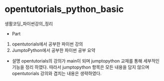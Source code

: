 # opentutorials_python_basic
생활코딩_파이썬강의_정리

- Part
1. opentutorials에서 공부한 파이썬 강의
2. JumptoPython에서 공부한 파이썬 공부 요약

- 설명
  opentutorials의 강의가 main이 되며 jumptopython 교재를 통해 세부적인 기능을 정리 하였다.
  따라서 jumptopython 항목은 모든 내용을 담지 않으며 opentutorials 강의와 겹치는 내용은 생략하였다.
